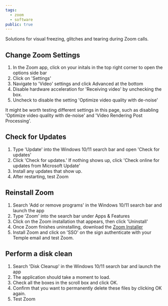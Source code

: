 ```yaml
---
tags:
  - zoom
  - software
public: true
---
```

Solutions for visual freezing, glitches and tearing during Zoom calls.

## Change Zoom Settings

1. In the Zoom app, click on your initals in the top right corner to open the options side bar
2. Click on 'Settings'
3. Navigate to 'Video' settings and click Advanced at the bottom
4. Disable hardware acceleration for 'Receiving video' by unchecking the box.
5. Uncheck to disable the setting 'Optimize video quality with de-noise'

It might be worth testing different settings in this page, such as disabling 'Optimize video quality with de-noise' and 'Video Rendering Post Processing'.

## Check for Updates

1. Type 'Update' into the Windows 10/11 search bar and open 'Check for updates'
2. Click 'Check for updates.' If nothing shows up, click 'Check online for updates from Microsoft Update'
3. Install any updates that show up.
4. After restarting, test Zoom

## Reinstall Zoom

1. Search 'Add or remove programs' in the Windows 10/11 search bar and launch the app
2. Type 'Zoom' into the search bar under Apps & Features
3. Click on the Zoom installation that appears, then click 'Uninstall'
4. Once Zoom finishes uninstalling, download the [Zoom Installer](https://zoom.us/support/download)
5. Install Zoom and click on 'SSO' on the sign authenticate with your Temple email and test Zoom.

## Perform a disk clean

1. Search 'Disk Cleanup' in the Windows 10/11 search bar and launch the app
2. The application should take a moment to load.
3. Check all the boxes in the scroll box and click OK.
4. Confirm that you want to permanently delete these files by clicking OK again.
5. Test Zoom
